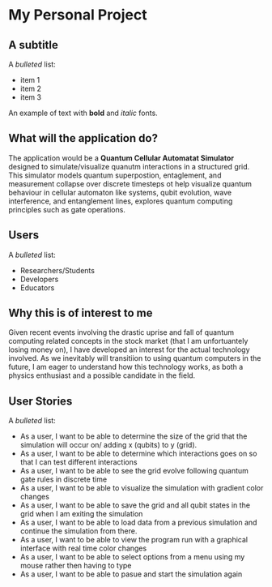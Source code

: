 # My Personal Project

## A subtitle

A *bulleted* list:
- item 1
- item 2
- item 3

An example of text with **bold** and *italic* fonts.  

## What will the application do?

The application would be a **Quantum Cellular Automatat Simulator** designed to simulate/visualize quanutm interactions in a structured grid.
This simulator models quantum superpostion, entaglement, and measurement collapse over discrete timesteps ot help visualize quantum behaviour in 
cellular automaton like systems, qubit evolution, wave interference, and entanglement lines, explores quantum computing principles such as gate operations.

## Users

A *bulleted* list:
- Researchers/Students
- Developers
- Educators

## Why this is of interest to me

Given recent events involving the drastic uprise and fall of quantum computing related concepts in the stock market (that I am unfortuantely losing money on), I have developed an interest for the actual technology involved. As we inevitably will transitiion to using quantum computers in the future, I am eager to understand how this technology works, as both a physics enthusiast and a possible candidate in the field.


## User Stories

A *bulleted* list:
- As a user, I want to be able to determine the size of the grid that the simulation will occur on/ adding x (qubits)  to y (grid).
- As a user, I want to be able to determine which interactions goes on so that I can test different interactions
- As a user, I want to be able to see the grid evolve following quantum gate rules in discrete time
- As a user, I want to be able to visualize the simulation with gradient color changes
- As a user, I want to be able to save the grid and all qubit states in the grid when I am exiting the simulation
- As a user, I want to be able to load data from a previous simulation and continue the simulation from there.
- As a user, I want to be able to view the program run with a graphical interface with real time color changes
- As a user, I want to be able to select options from a menu using my mouse rather then having to type
- As a user, I want to be able to pasue and start the simulation again

